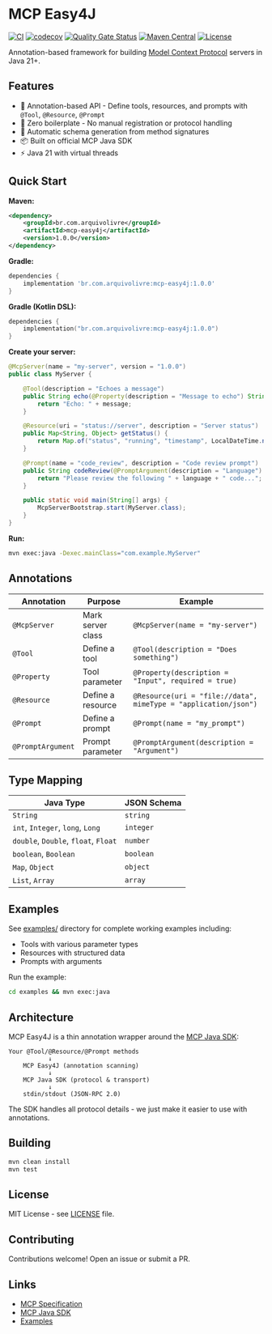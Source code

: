# MCP Easy4J

[![CI](https://github.com/devops-thiago/mcp-easy4j/actions/workflows/ci.yaml/badge.svg)](https://github.com/devops-thiago/mcp-easy4j/actions/workflows/ci.yaml)
[![codecov](https://codecov.io/gh/devops-thiago/mcp-easy4j/branch/main/graph/badge.svg)](https://codecov.io/gh/devops-thiago/mcp-easy4j)
[![Quality Gate Status](https://sonarcloud.io/api/project_badges/measure?project=devops-thiago_mcp-easy4j&metric=alert_status)](https://sonarcloud.io/summary/new_code?id=devops-thiago_mcp-easy4j)
[![Maven Central](https://img.shields.io/maven-central/v/br.com.arquivolivre/mcp-easy4j.svg?label=Maven%20Central)](https://search.maven.org/search?q=g:%22br.com.arquivolivre%22%20AND%20a:%22mcp-easy4j%22)
[![License](https://img.shields.io/badge/License-MIT-blue.svg)](LICENSE)

Annotation-based framework for building [Model Context Protocol](https://modelcontextprotocol.io/) servers in Java 21+.

## Features

- 🎯 Annotation-based API - Define tools, resources, and prompts with `@Tool`, `@Resource`, `@Prompt`
- 🚀 Zero boilerplate - No manual registration or protocol handling
- 🔄 Automatic schema generation from method signatures
- 📦 Built on official MCP Java SDK
- ⚡ Java 21 with virtual threads

## Quick Start

**Maven:**

```xml
<dependency>
    <groupId>br.com.arquivolivre</groupId>
    <artifactId>mcp-easy4j</artifactId>
    <version>1.0.0</version>
</dependency>
```

**Gradle:**

```gradle
dependencies {
    implementation 'br.com.arquivolivre:mcp-easy4j:1.0.0'
}
```

**Gradle (Kotlin DSL):**

```kotlin
dependencies {
    implementation("br.com.arquivolivre:mcp-easy4j:1.0.0")
}
```

**Create your server:**

```java
@McpServer(name = "my-server", version = "1.0.0")
public class MyServer {

    @Tool(description = "Echoes a message")
    public String echo(@Property(description = "Message to echo") String message) {
        return "Echo: " + message;
    }

    @Resource(uri = "status://server", description = "Server status")
    public Map<String, Object> getStatus() {
        return Map.of("status", "running", "timestamp", LocalDateTime.now());
    }

    @Prompt(name = "code_review", description = "Code review prompt")
    public String codeReview(@PromptArgument(description = "Language") String language) {
        return "Please review the following " + language + " code...";
    }

    public static void main(String[] args) {
        McpServerBootstrap.start(MyServer.class);
    }
}
```

**Run:**

```bash
mvn exec:java -Dexec.mainClass="com.example.MyServer"
```

## Annotations

| Annotation | Purpose | Example |
|------------|---------|---------|
| `@McpServer` | Mark server class | `@McpServer(name = "my-server")` |
| `@Tool` | Define a tool | `@Tool(description = "Does something")` |
| `@Property` | Tool parameter | `@Property(description = "Input", required = true)` |
| `@Resource` | Define a resource | `@Resource(uri = "file://data", mimeType = "application/json")` |
| `@Prompt` | Define a prompt | `@Prompt(name = "my_prompt")` |
| `@PromptArgument` | Prompt parameter | `@PromptArgument(description = "Argument")` |

## Type Mapping

| Java Type | JSON Schema |
|-----------|-------------|
| `String` | `string` |
| `int`, `Integer`, `long`, `Long` | `integer` |
| `double`, `Double`, `float`, `Float` | `number` |
| `boolean`, `Boolean` | `boolean` |
| `Map`, `Object` | `object` |
| `List`, `Array` | `array` |

## Examples

See [examples/](examples/) directory for complete working examples including:
- Tools with various parameter types
- Resources with structured data
- Prompts with arguments

Run the example:

```bash
cd examples && mvn exec:java
```

## Architecture

MCP Easy4J is a thin annotation wrapper around the [MCP Java SDK](https://github.com/modelcontextprotocol/java-sdk):

```
Your @Tool/@Resource/@Prompt methods
           ↓
    MCP Easy4J (annotation scanning)
           ↓
    MCP Java SDK (protocol & transport)
           ↓
    stdin/stdout (JSON-RPC 2.0)
```

The SDK handles all protocol details - we just make it easier to use with annotations.

## Building

```bash
mvn clean install
mvn test
```

## License

MIT License - see [LICENSE](LICENSE) file.

## Contributing

Contributions welcome! Open an issue or submit a PR.

## Links

- [MCP Specification](https://modelcontextprotocol.io/)
- [MCP Java SDK](https://github.com/modelcontextprotocol/java-sdk)
- [Examples](examples/)
